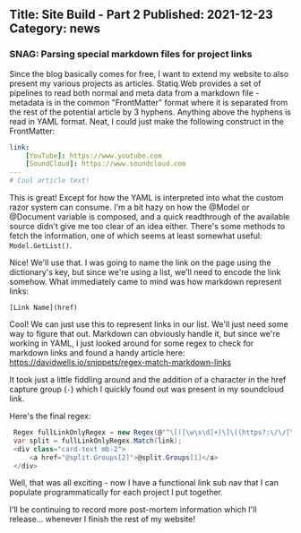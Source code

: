 ﻿Title: Site Build - Part 2
Published: 2021-12-23
Category: news
---
### SNAG:  Parsing special markdown files for project links

Since the blog basically comes for free, I want to extend my website to also present my various projects as articles.  Statiq.Web provides a set of pipelines to read both normal and meta data from a markdown file - metadata is in the common "FrontMatter" format where it is separated from the rest of the potential article by 3 hyphens.  Anything above the hyphens is read in YAML format.  Neat, I could just make the following construct in the FrontMatter:

```yaml
link:
	[YouTube]: https://www.youtube.com
	[SoundCloud]: https://www.soundcloud.com
---
# Cool article text!
```

This is great! Except for how the YAML is interpreted into what the custom razor system can consume.  I'm a bit hazy on how the @Model or @Document variable is composed, and a quick readthrough of the available source didn't give me too clear of an idea either.  There's some methods to fetch the information, one of which seems at least somewhat useful: `Model.GetList()`.

Nice! We'll use that.  I was going to name the link on the page using the dictionary's key, but since we're using a list, we'll need to encode the link somehow.  What immediately came to mind was how markdown represent links:
```
[Link Name](href)
``` 
Cool!  We can just use this to represent links in our list.  We'll just need some way to figure that out.  Markdown can obviously handle it, but since we're working in YAML, I just looked around for some regex to check for markdown links and found a handy article here: https://davidwells.io/snippets/regex-match-markdown-links

It took just a little fiddling around and the addition of a character in the href capture group (`-`) which I quickly found out was present in my soundcloud link.

Here's the final regex:
```cs
 Regex fullLinkOnlyRegex = new Regex(@"^\[([\w\s\d]+)\]\((https?:\/\/[\w\d-./?=#]+)\)$");
 var split = fullLinkOnlyRegex.Match(link);
 <div class="card-text mb-2">
     <a href="@split.Groups[2]">@split.Groups[1]</a>
 </div>
```
Well, that was all exciting - now I have a functional link sub nav that I can populate programmatically for each project I put together.

I'll be continuing to record more post-mortem information which I'll release... whenever I finish the rest of my website!